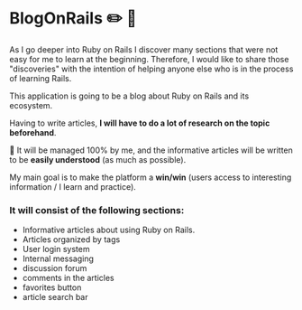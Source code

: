 # BlogOnRails :pencil2: :page_facing_up:

As I go deeper into Ruby on Rails I discover many sections that were not easy for me to learn at the beginning. Therefore, I would like to share those "discoveries" with the intention of helping anyone else who is in the process of learning Rails.

This application is going to be a blog about Ruby on Rails and its ecosystem.

Having to write articles, **I will have to do a lot of research on the topic beforehand**. 

 :construction_worker: It will be managed 100% by me, and the informative articles will be written to be **easily understood** (as much as possible).

My main goal is to make the platform a **win/win** (users access to interesting information / I learn and practice).



### It will consist of the following sections:

- Informative articles about using Ruby on Rails.
- Articles organized by tags
- User login system
- Internal messaging
- discussion forum
- comments in the articles
- favorites button
- article search bar
